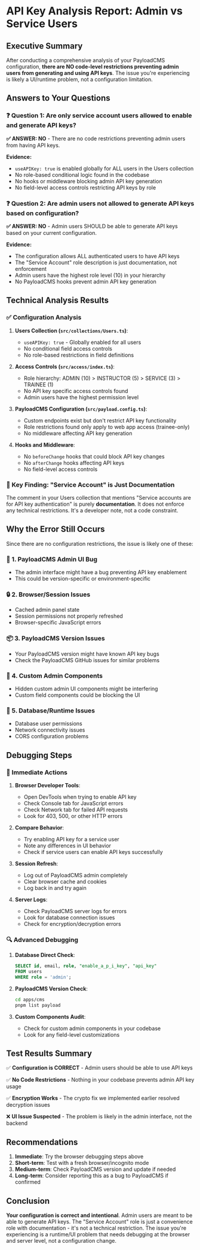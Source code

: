 # API Key Analysis Report: Admin vs Service Users

## Executive Summary

After conducting a comprehensive analysis of your PayloadCMS configuration, **there are NO code-level restrictions preventing admin users from generating and using API keys**. The issue you're experiencing is likely a UI/runtime problem, not a configuration limitation.

## Answers to Your Questions

### ❓ Question 1: Are only service account users allowed to enable and generate API keys?

**✅ ANSWER: NO** - There are no code restrictions preventing admin users from having API keys.

**Evidence:**
- `useAPIKey: true` is enabled globally for ALL users in the Users collection
- No role-based conditional logic found in the codebase
- No hooks or middleware blocking admin API key generation
- No field-level access controls restricting API keys by role

### ❓ Question 2: Are admin users not allowed to generate API keys based on configuration?

**✅ ANSWER: NO** - Admin users SHOULD be able to generate API keys based on your current configuration.

**Evidence:**
- The configuration allows ALL authenticated users to have API keys
- The "Service Account" role description is just documentation, not enforcement
- Admin users have the highest role level (10) in your hierarchy
- No PayloadCMS hooks prevent admin API key generation

## Technical Analysis Results

### ✅ Configuration Analysis

1. **Users Collection (`src/collections/Users.ts`)**:
   - `useAPIKey: true` - Globally enabled for all users
   - No conditional field access controls
   - No role-based restrictions in field definitions

2. **Access Controls (`src/access/index.ts`)**:
   - Role hierarchy: ADMIN (10) > INSTRUCTOR (5) > SERVICE (3) > TRAINEE (1)
   - No API key specific access controls found
   - Admin users have the highest permission level

3. **PayloadCMS Configuration (`src/payload.config.ts`)**:
   - Custom endpoints exist but don't restrict API key functionality
   - Role restrictions found only apply to web app access (trainee-only)
   - No middleware affecting API key generation

4. **Hooks and Middleware**:
   - No `beforeChange` hooks that could block API key changes
   - No `afterChange` hooks affecting API keys
   - No field-level access controls

### 📝 Key Finding: "Service Account" is Just Documentation

The comment in your Users collection that mentions "Service accounts are for API key authentication" is purely **documentation**. It does not enforce any technical restrictions. It's a developer note, not a code constraint.

## Why the Error Still Occurs

Since there are no configuration restrictions, the issue is likely one of these:

### 🐛 1. PayloadCMS Admin UI Bug
- The admin interface might have a bug preventing API key enablement
- This could be version-specific or environment-specific

### 🔒 2. Browser/Session Issues
- Cached admin panel state
- Session permissions not properly refreshed
- Browser-specific JavaScript errors

### 📦 3. PayloadCMS Version Issues
- Your PayloadCMS version might have known API key bugs
- Check the PayloadCMS GitHub issues for similar problems

### 🎨 4. Custom Admin Components
- Hidden custom admin UI components might be interfering
- Custom field components could be blocking the UI

### 🔐 5. Database/Runtime Issues
- Database user permissions
- Network connectivity issues
- CORS configuration problems

## Debugging Steps

### 🔧 Immediate Actions

1. **Browser Developer Tools**:
   - Open DevTools when trying to enable API key
   - Check Console tab for JavaScript errors
   - Check Network tab for failed API requests
   - Look for 403, 500, or other HTTP errors

2. **Compare Behavior**:
   - Try enabling API key for a service user
   - Note any differences in UI behavior
   - Check if service users can enable API keys successfully

3. **Session Refresh**:
   - Log out of PayloadCMS admin completely
   - Clear browser cache and cookies
   - Log back in and try again

4. **Server Logs**:
   - Check PayloadCMS server logs for errors
   - Look for database connection issues
   - Check for encryption/decryption errors

### 🔍 Advanced Debugging

1. **Database Direct Check**:
   ```sql
   SELECT id, email, role, "enable_a_p_i_key", "api_key" 
   FROM users 
   WHERE role = 'admin';
   ```

2. **PayloadCMS Version Check**:
   ```bash
   cd apps/cms
   pnpm list payload
   ```

3. **Custom Components Audit**:
   - Check for custom admin components in your codebase
   - Look for any field-level customizations

## Test Results Summary

✅ **Configuration is CORRECT** - Admin users should be able to use API keys

✅ **No Code Restrictions** - Nothing in your codebase prevents admin API key usage

✅ **Encryption Works** - The crypto fix we implemented earlier resolved decryption issues

❌ **UI Issue Suspected** - The problem is likely in the admin interface, not the backend

## Recommendations

1. **Immediate**: Try the browser debugging steps above
2. **Short-term**: Test with a fresh browser/incognito mode
3. **Medium-term**: Check PayloadCMS version and update if needed
4. **Long-term**: Consider reporting this as a bug to PayloadCMS if confirmed

## Conclusion

**Your configuration is correct and intentional**. Admin users are meant to be able to generate API keys. The "Service Account" role is just a convenience role with documentation - it's not a technical restriction. The issue you're experiencing is a runtime/UI problem that needs debugging at the browser and server level, not a configuration change.